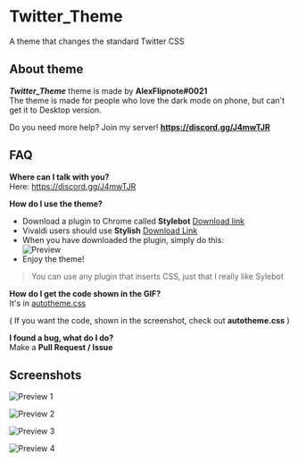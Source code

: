 # Twitter_Theme
A theme that changes the standard Twitter CSS

## About theme
***Twitter_Theme*** theme is made by **AlexFlipnote#0021**<br>
The theme is made for people who love the dark mode on phone, but can't get it to Desktop version.

Do you need more help? Join my server! **https://discord.gg/J4mwTJR**

## FAQ
**Where can I talk with you?**<br>Here: https://discord.gg/J4mwTJR

**How do I use the theme?**<br>
- Download a plugin to Chrome called **Stylebot** [Download link](https://chrome.google.com/webstore/detail/stylebot/oiaejidbmkiecgbjeifoejpgmdaleoha?hl=en)
- Vivaldi users should use **Stylish** [Download Link](https://chrome.google.com/webstore/detail/stylish-custom-themes-for/fjnbnpbmkenffdnngjfgmeleoegfcffe?hl=en)
- When you have downloaded the plugin, simply do this:<br>
![Preview](https://i.alexflipnote.xyz/13388e.gif)
- Enjoy the theme!
>You can use any plugin that inserts CSS, just that I really like Sylebot

**How do I get the code shown in the GIF?**<br>It's in [autotheme.css](autotheme.css)

( If you want the code, shown in the screenshot, check out **autotheme.css** )

**I found a bug, what do I do?**<br>Make a **Pull Request / Issue**

## Screenshots
![Preview 1](https://i.alexflipnote.xyz/a7a778.png)

![Preview 2](https://i.alexflipnote.xyz/7ec844.png)

![Preview 3](https://i.alexflipnote.xyz/29b4e8.png)

![Preview 4](https://i.alexflipnote.xyz/f809bb.png)
